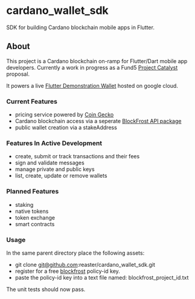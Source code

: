 # cardano_wallet_sdk

SDK for building Cardano blockchain mobile apps in Flutter.

## About

This project is a Cardano blockchain on-ramp for Flutter/Dart mobile app developers.  Currently a work in progress as a Fund5
[Project Catalyst](https://cardano.ideascale.com/a/dtd/Cardano-Wallet-Flutter-SDK/352623-48088) proposal.

It powers a live [Flutter Demonstration Wallet](https://flutter-cardano-wallet.web.app/) hosted on google cloud.

### Current Features
* pricing service powered by [Coin Gecko](https://www.coingecko.com/)
* Cardano blockchain access via a seperate [BlockFrost API package](https://github.com/reaster/blockfrost_api)
* public wallet creation via a stakeAddress

### Features In Active Development
* create, submit or track transactions and their fees
* sign and validate messages
* manage private and public keys
* list, create, update or remove wallets

### Planned Features
* staking
* native tokens
* token exchange
* smart contracts

### Usage
In the same parent directory place the following assets:
* git clone git@github.com:reaster/cardano_wallet_sdk.git
* register for a free [blockfrost](https://blockfrost.io/) policy-id key.
* paste the policy-id key into a text file named: blockfrost_project_id.txt

The unit tests should now pass.